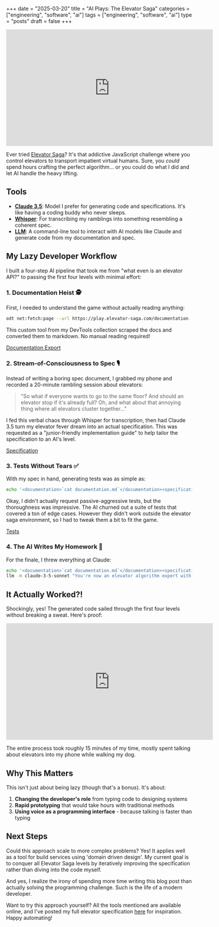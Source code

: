 
+++
date = "2025-03-20"
title = "AI Plays: The Elevator Saga"
categories = ["engineering", "software", "ai"]
tags = ["engineering", "software", "ai"]
type = "posts"
draft = false
+++

<iframe width="560" height="315" src="https://www.youtube.com/embed/yghB-cCi96k?si=nE7KMdj1Kv2nlWpw" title="YouTube video player" frameborder="0" allow="accelerometer; autoplay; clipboard-write; encrypted-media; gyroscope; picture-in-picture; web-share" referrerpolicy="strict-origin-when-cross-origin" allowfullscreen></iframe>

Ever tried [Elevator Saga](https://play.elevatorsaga.com/)? It's that addictive JavaScript challenge where you control elevators to transport impatient virtual humans. Sure, you *could* spend hours crafting the perfect algorithm... or you could do what I did and let AI handle the heavy lifting.

## Tools

- **[Claude 3.5](https://www.anthropic.com/claude)**: Model I prefer for generating code and specifications. It's like having a coding buddy who never sleeps.
- **[Whisper](https://openai.com/research/whisper)**: For transcribing my ramblings into something resembling a coherent spec.
- **[LLM](https://llm.datasette.io/)**: A command-line tool to interact with AI models like Claude and generate code from my documentation and spec.


## My Lazy Developer Workflow

I built a four-step AI pipeline that took me from "what even is an elevator API?" to passing the first four levels with minimal effort:

### 1. Documentation Heist 🕵️

First, I needed to understand the game without actually reading anything:

```bash
odt net:fetch:page --url https://play.elevator-saga.com/documentation
```

This custom tool from my DevTools collection scraped the docs and converted them to markdown. No manual reading required!

[Documentation Export](https://github.com/zorndorff/ai-plays-elevators/blob/main/documentation.md)

### 2. Stream-of-Consciousness to Spec 🎙️

Instead of writing a boring spec document, I grabbed my phone and recorded a 20-minute rambling session about elevators:

> "So what if everyone wants to go to the same floor? And should an elevator stop if it's already full? Oh, and what about that annoying thing where all elevators cluster together..."

I fed this verbal chaos through Whisper for transcription, then had Claude 3.5 turn my elevator fever dream into an actual specification. This was requested as a "junior-friendly implementation guide" to help tailor the specification to an AI's level.

[Specification](https://github.com/zorndorff/ai-plays-elevators/blob/main/spec.md)


### 3. Tests Without Tears ✅

With my spec in hand, generating tests was as simple as:

```bash
echo '<documentation>`cat documentation.md`</documentation><specification>`cat specification.md`</specification>' | llm -m claude-3-5-sonnet "Generate unit tests for this elevator system. Make them exhaustive and slightly passive-aggressive." > tests.js
```

Okay, I didn't actually request passive-aggressive tests, but the thoroughness was impressive. The AI churned out a suite of tests that covered a ton of edge cases. However they didn't work outside the elevator saga environment, so I had to tweak them a bit to fit the game.

[Tests](https://github.com/zorndorff/ai-plays-elevators/blob/main/elevator-os.tests.js)


### 4. The AI Writes My Homework 🤖

For the finale, I threw everything at Claude:

```bash
echo '<documentation>`cat documentation.md`</documentation><specification>`cat specification.md`</specification><tests>`cat tests.js`</tests>' |
llm -m claude-3-5-sonnet "You're now an elevator algorithm expert with an unhealthy obsession for efficiency. Implement the system described in the <specification> using methods defined in the <documentation>." > give_me_victory.js
```

## It Actually Worked?!

Shockingly, yes! The generated code sailed through the first four levels without breaking a sweat. Here's proof:

<iframe width="560" height="315" src="https://www.youtube.com/embed/yghB-cCi96k?si=nE7KMdj1Kv2nlWpw" title="YouTube video player" frameborder="0" allow="accelerometer; autoplay; clipboard-write; encrypted-media; gyroscope; picture-in-picture; web-share" referrerpolicy="strict-origin-when-cross-origin" allowfullscreen></iframe>

The entire process took roughly 15 minutes of my time, mostly spent talking about elevators into my phone while walking my dog.

## Why This Matters

This isn't just about being lazy (though that's a bonus). It's about:

1. **Changing the developer's role** from typing code to designing systems
2. **Rapid prototyping** that would take hours with traditional methods
3. **Using voice as a programming interface** - because talking is faster than typing

## Next Steps

Could this approach scale to more complex problems? Yes! It applies well as a tool for build services using 'domain driven design'. My current goal is to conquer all Elevator Saga levels by iteratively improving the specification rather than diving into the code myself.

And yes, I realize the irony of spending more time writing this blog post than actually solving the programming challenge. Such is the life of a modern developer.

Want to try this approach yourself? All the tools mentioned are available online, and I've posted my full elevator specification [here](https://github.com/zorndorff/ai-plays-elevators/) for inspiration. Happy automating!

